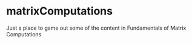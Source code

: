 # matrixComputations
Just a place to game out some of the content in Fundamentals of Matrix Computations
